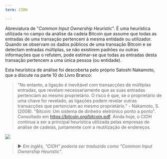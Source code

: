 ```yaml
---
term: CIOH

---
```

Abreviatura de "*Common Input Ownership Heuristic*". É uma heurística utilizada no campo da análise da cadeia Bitcoin que assume que todas as entradas de uma transação pertencem à mesma entidade ou utilizador. Quando se observam os dados públicos de uma transação Bitcoin e se detectam entradas múltiplas, se não existirem padrões ou outras informações que o refutem, pode estimar-se que todas as entradas desta transação pertencem a uma única pessoa (ou entidade).

Esta heurística de análise foi descoberta pelo próprio Satoshi Nakamoto, que a discute na parte 10 do Livro Branco:

> "No entanto, a ligação é inevitável com transacções de múltiplas entradas, que revelam necessariamente que as suas entradas pertenciam ao mesmo proprietário. O risco é que, se o proprietário de uma chave for revelado, as ligações podem revelar outras transacções que pertenciam ao mesmo proprietário." - Nakamoto, S. (2008). "Bitcoin: Um sistema de dinheiro eletrónico ponto a ponto". Consultado em https://bitcoin.org/bitcoin.pdf.
Ainda hoje, o CIOH continua a ser a principal heurística utilizada pelas empresas de análise de cadeias, juntamente com a reutilização de endereços.

![](../../dictionnaire/assets/13.webp)

> ► *Em inglês, "CIOH" poderia ser traduzido como "Common Input Ownership Heuristic".*